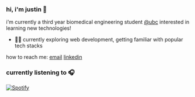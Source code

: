 ### hi, i'm justin 👋

i'm currently a third year biomedical engineering student [@ubc](https://www.bme.ubc.ca/) interested in learning new technologies!

- 👨‍💻 currently exploring web development, getting familiar with popular tech stacks

how to reach me: [email](mailto:justincho63@gmail.com) [linkedin](https://www.linkedin.com/in/justin-cho-97b330198/)

### currently listening to 🎧
[![Spotify](https://novatorem-blush.vercel.app/api/spotify)](https://open.spotify.com/user/justinlisteningtomusic123)





